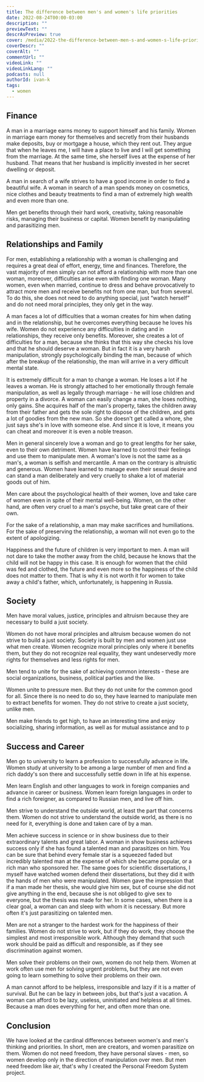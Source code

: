 ```yaml
---
title: The difference between men's and women's life priorities
date: 2022-08-24T00:00-03:00
description: ""
previewText: ""
descrAsPreview: true
cover: /media/2022-the-difference-between-men-s-and-women-s-life-priorities.jpg
coverDescr: ""
coverAlt: ""
commentUrl: ""
videoLink: ""
videoLinkLang: ""
podcasts: null
authorId: ivan-k
tags:
  - women
---
```

## Finance

A man in a marriage earns money to support himself and his family. Women in marriage earn money for themselves and secretly from their husbands make deposits, buy or mortgage a house, which they rent out. They argue that when he leaves me, I will have a place to live and I will get something from the marriage. At the same time, she herself lives at the expense of her husband. That means that her husband is implicitly invested in her secret dwelling or deposit.

A man in search of a wife strives to have a good income in order to find a beautiful wife. A woman in search of a man spends money on cosmetics, nice clothes and beauty treatments to find a man of extremely high wealth and even more than one.

Men get benefits through their hard work, creativity, taking reasonable risks, managing their business or capital. Women benefit by manipulating and parasitizing men.

## Relationships and Family

For men, establishing a relationship with a woman is challenging and requires a great deal of effort, energy, time and finances. Therefore, the vast majority of men simply can not afford a relationship with more than one woman, moreover, difficulties arise even with finding one woman. Many women, even when married, continue to dress and behave provocatively to attract more men and receive benefits not from one man, but from several. To do this, she does not need to do anything special, just “watch herself” and do not need moral principles, they only get in the way.

A man faces a lot of difficulties that a woman creates for him when dating and in the relationship, but he overcomes everything because he loves his wife. Women do not experience any difficulties in dating and in relationships, they receive only benefits. Moreover, she creates a lot of difficulties for a man, because she thinks that this way she checks his love and that he should deserve a woman. But in fact it is a very harsh manipulation, strongly psychologically binding the man, because of which after the breakup of the relationship, the man will arrive in a very difficult mental state.

It is extremely difficult for a man to change a woman. He loses a lot if he leaves a woman. He is strongly attached to her emotionally through female manipulation, as well as legally through marriage - he will lose children and property in a divorce. A woman can easily change a man, she loses nothing, only gains. She acquires half of the man's property, takes the children away from their father and gets the sole right to dispose of the children, and gets a lot of goodies from the new man. So she doesn't get called a whore, she just says she's in love with someone else. And since it is love, it means you can cheat and moreover it is even a noble treason.

Men in general sincerely love a woman and go to great lengths for her sake, even to their own detriment. Women have learned to control their feelings and use them to manipulate men. A woman's love is not the same as a man's, a woman is selfish and mercantile. A man on the contrary is altruistic and generous. Women have learned to manage even their sexual desire and can stand a man deliberately and very cruelly to shake a lot of material goods out of him.

Men care about the psychological health of their women, love and take care of women even in spite of their mental well-being. Women, on the other hand, are often very cruel to a man's psyche, but take great care of their own.

For the sake of a relationship, a man may make sacrifices and humiliations. For the sake of preserving the relationship, a woman will not even go to the extent of apologizing.

Happiness and the future of children is very important to men. A man will not dare to take the mother away from the child, because he knows that the child will not be happy in this case. It is enough for women that the child was fed and clothed, the future and even more so the happiness of the child does not matter to them. That is why it is not worth it for women to take away a child's father, which, unfortunately, is happening in Russia.

## Society

Men have moral values, justice, principles and altruism because they are necessary to build a just society.

Women do not have moral principles and altruism because women do not strive to build a just society. Society is built by men and women just use what men create. Women recognize moral principles only where it benefits them, but they do not recognize real equality, they want undeservedly more rights for themselves and less rights for men.

Men tend to unite for the sake of achieving common interests - these are social organizations, business, political parties and the like.

Women unite to pressure men. But they do not unite for the common good for all. Since there is no need to do so, they have learned to manipulate men to extract benefits for women. They do not strive to create a just society, unlike men.

Men make friends to get high, to have an interesting time and enjoy socializing, sharing information, as well as for mutual assistance and to p

## Success and Career

Men go to university to learn a profession to successfully advance in life. Women study at university to be among a large number of men and find a rich daddy's son there and successfully settle down in life at his expense.

Men learn English and other languages to work in foreign companies and advance in career or business. Women learn foreign languages in order to find a rich foreigner, as compared to Russian men, and live off him.

Men strive to understand the outside world, at least the part that concerns them. Women do not strive to understand the outside world, as there is no need for it, everything is done and taken care of by a man.

Men achieve success in science or in show business due to their extraordinary talents and great labor. A woman in show business achieves success only if she has found a talented man and parasitizes on him. You can be sure that behind every female star is a squeezed faded but incredibly talented man at the expense of which she became popular, or a rich man who sponsored her. The same goes for scientific dissertations, I myself have watched women defend their dissertations, but they did it with the hands of men who were manipulated. Women gave the impression that if a man made her thesis, she would give him sex, but of course she did not give anything in the end, because she is not obliged to give sex to everyone, but the thesis was made for her. In some cases, when there is a clear goal, a woman can and sleep with whom it is necessary. But more often it's just parasitizing on talented men.

Men are not a stranger to the hardest work for the happiness of their families. Women do not strive to work, but if they do work, they choose the simplest and most irresponsible work. Although they demand that such work should be paid as difficult and responsible, as if they see discrimination against women.

Men solve their problems on their own, women do not help them. Women at work often use men for solving urgent problems, but they are not even going to learn something to solve their problems on their own.

A man cannot afford to be helpless, irresponsible and lazy if it is a matter of survival. But he can be lazy in between jobs, but that's just a vacation. A woman can afford to be lazy, useless, uninitiated and helpless at all times. Because a man does everything for her, and often more than one.

## Conclusion

We have looked at the cardinal differences between women's and men's thinking and priorities. In short, men are creators, and women parasitize on them. Women do not need freedom, they have personal slaves - men, so women develop only in the direction of manipulation over men. But men need freedom like air, that's why I created the Personal Freedom System project.
